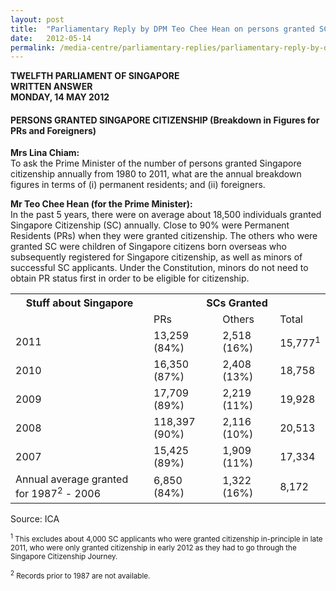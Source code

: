 ```yaml
---
layout: post
title:  "Parliamentary Reply by DPM Teo Chee Hean on persons granted SC"
date:   2012-05-14
permalink: /media-centre/parliamentary-replies/parliamentary-reply-by-dpm-teo-chee-hean-on-persons-granted-sc
---
```


**TWELFTH PARLIAMENT OF SINGAPORE  
WRITTEN ANSWER   
MONDAY, 14 MAY 2012**   
       
#### **PERSONS GRANTED SINGAPORE CITIZENSHIP  (Breakdown in Figures for PRs and Foreigners)**

**Mrs Lina Chiam:**  
To ask the Prime Minister of the number of persons granted Singapore citizenship annually from 1980 to 2011, what are the annual breakdown figures in terms of (i) permanent residents; and (ii) foreigners.

**Mr Teo Chee Hean (for the Prime Minister):**  
In the past 5 years, there were on average about 18,500 individuals granted Singapore Citizenship (SC) annually. Close to 90% were Permanent Residents (PRs) when they were granted citizenship. The others who were granted SC were children of Singapore citizens born overseas who subsequently registered for Singapore citizenship, as well as minors of successful SC applicants. Under the Constitution, minors do not need to obtain PR status first in order to be eligible for citizenship.

<table class="table-h">
  <tr>
    <th>Stuff about Singapore</th>
    <th colspan="3">SCs Granted</th>
  </tr>
  <tr>
    <td> </td>
    <td>PRs</td>
    <td>Others</td>
    <td>Total</td>
  </tr>
  
  <tr>
    <td>2011</td>
    <td>13,259 (84%)</td>
    <td>2,518 (16%)</td>
    <td>15,777<sup>1</sup></td>
  </tr>
  
  <tr>
    <td>2010</td>
    <td>16,350 (87%)</td>
    <td>2,408 (13%)</td>
    <td>18,758</td>
  </tr>
  
  <tr>
    <td>2009</td>
    <td>17,709 (89%)</td>
    <td>2,219 (11%)</td>
    <td>19,928</td>
  </tr>
  
  <tr>
    <td>2008</td>
    <td>118,397 (90%)</td>
    <td>2,116 (10%)</td>
    <td>20,513</td>
  </tr>
  
  <tr>
    <td>2007</td>
    <td>15,425 (89%)</td>
    <td>1,909 (11%)</td>
    <td>17,334</td>
  </tr>
  
   <tr>
    <td>Annual average granted for 1987<sup>2</sup> - 2006</td>
    <td>6,850 (84%)</td>
    <td>1,322 (16%)</td>
    <td>8,172</td>
  </tr>
  
</table>


Source: ICA

<sub><sup>1</sup> This excludes about 4,000 SC applicants who were granted citizenship in-principle in late 2011, who were only granted citizenship in early 2012 as they had to go through the Singapore Citizenship Journey.</sub>

<sub><sup>2</sup> Records prior to 1987 are not available.<sub>

